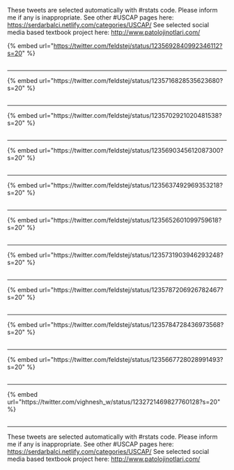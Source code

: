 

These tweets are selected automatically with #rstats code. Please inform me if any is inappropriate.
See other #USCAP pages here: https://serdarbalci.netlify.com/categories/USCAP/ 
See selected social media based textbook project here: http://www.patolojinotlari.com/

{% embed url="https://twitter.com/feldstej/status/1235692840992346112?s=20" %}<br>
<br>
<hr>
{% embed url="https://twitter.com/feldstej/status/1235716828535623680?s=20" %}<br>
<br>
<hr>
{% embed url="https://twitter.com/feldstej/status/1235702921020481538?s=20" %}<br>
<br>
<hr>
{% embed url="https://twitter.com/feldstej/status/1235690345612087300?s=20" %}<br>
<br>
<hr>
{% embed url="https://twitter.com/feldstej/status/1235637492969353218?s=20" %}<br>
<br>
<hr>
{% embed url="https://twitter.com/feldstej/status/1235652601099759618?s=20" %}<br>
<br>
<hr>
{% embed url="https://twitter.com/feldstej/status/1235731903946293248?s=20" %}<br>
<br>
<hr>
{% embed url="https://twitter.com/feldstej/status/1235787206926782467?s=20" %}<br>
<br>
<hr>
{% embed url="https://twitter.com/feldstej/status/1235784728436973568?s=20" %}<br>
<br>
<hr>
{% embed url="https://twitter.com/feldstej/status/1235667728028991493?s=20" %}<br>
<br>
<hr>
{% embed url="https://twitter.com/vighnesh_w/status/1232721469827760128?s=20" %}<br>
<br>
<hr>


These tweets are selected automatically with #rstats code. Please inform me if any is inappropriate.
See other #USCAP pages here: https://serdarbalci.netlify.com/categories/USCAP/ 
See selected social media based textbook project here: http://www.patolojinotlari.com/
